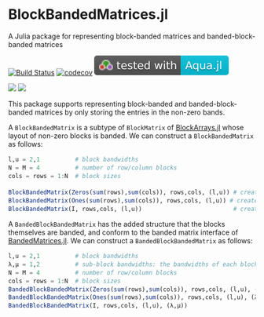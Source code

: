 # BlockBandedMatrices.jl
A Julia package for representing block-banded matrices and banded-block-banded matrices

[![Build Status](https://github.com/JuliaMatrices/BlockBandedMatrices.jl/workflows/CI/badge.svg)](https://github.com/JuliaLinearAlgebra/BlockBandedMatrices.jl/actions)
[![codecov](https://codecov.io/gh/JuliaMatrices/BlockBandedMatrices.jl/branch/master/graph/badge.svg)](https://codecov.io/gh/JuliaLinearAlgebra/BlockBandedMatrices.jl)
[![Aqua QA](https://raw.githubusercontent.com/JuliaTesting/Aqua.jl/master/badge.svg)](https://github.com/JuliaTesting/Aqua.jl)

[![](https://img.shields.io/badge/docs-stable-blue.svg)](https://JuliaLinearAlgebra.github.io/BlockBandedMatrices.jl/stable)
[![](https://img.shields.io/badge/docs-latest-blue.svg)](https://JuliaLinearAlgebra.github.io/BlockBandedMatrices.jl/latest)




This package supports representing block-banded and banded-block-banded matrices by only
storing the entries in the non-zero bands.


A `BlockBandedMatrix` is a subtype of `BlockMatrix` of [BlockArrays.jl](https://github.com/JuliaArrays/BlockArrays.jl)
whose layout of non-zero blocks is banded. We can construct a `BlockBandedMatrix` as follows:
```julia
l,u = 2,1          # block bandwidths
N = M = 4          # number of row/column blocks
cols = rows = 1:N  # block sizes

BlockBandedMatrix(Zeros(sum(rows),sum(cols)), rows,cols, (l,u)) # creates a block-banded matrix of zeros
BlockBandedMatrix(Ones(sum(rows),sum(cols)), rows,cols, (l,u)) # creates a block-banded matrix with ones in the non-zero entries
BlockBandedMatrix(I, rows,cols, (l,u))                          # creates a block-banded  identity matrix
```

A `BandedBlockBandedMatrix` has the added structure that the blocks themselves are
banded, and conform to the banded matrix interface of [BandedMatrices.jl](https://github.com/JuliaMatrices/BandedMatrices.jl).
We can construct a `BandedBlockBandedMatrix` as follows:
```julia
l,u = 2,1          # block bandwidths
λ,μ = 1,2          # sub-block bandwidths: the bandwidths of each block
N = M = 4          # number of row/column blocks
cols = rows = 1:N  # block sizes
BandedBlockBandedMatrix(Zeros(sum(rows),sum(cols)), rows,cols, (l,u), (λ,μ)) # creates a banded-block-banded matrix of zeros
BandedBlockBandedMatrix(Ones(sum(rows),sum(cols)), rows,cols, (l,u), (λ,μ))  # creates a banded-block-banded matrix with ones in the non-zero entries
BandedBlockBandedMatrix(I, rows,cols, (l,u), (λ,μ))                          # creates a banded-block-banded identity matrix
```
